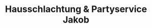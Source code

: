 ---
title: "Hausschlachtung & Partyservice Jakob"
url: /waldhufen/hausschlachtung-und-partyservice-jakob/
shop: Metzgerei
---